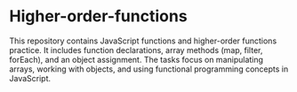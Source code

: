 # Higher-order-functions
This repository contains JavaScript functions and higher-order functions practice. It includes function declarations, array methods (map, filter, forEach), and an object assignment. The tasks focus on manipulating arrays, working with objects, and using functional programming concepts in JavaScript.

